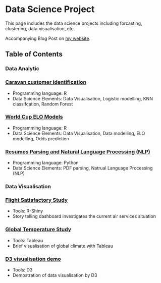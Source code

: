 # Data Science Project
This page includes the data science projects including forcasting, clustering, data visualisation, etc. 

Accompanying Blog Post on [my website](https://tommylamwc.wixsite.com/tommylam).


## Table of Contents

### Data Analytic

 ### [Caravan customer identification](https://github.com/tommy539/Data-Science-Project/tree/master/Caravan%20customer%20identification)

- Programming language: R
- Data Science Elements: Data Visualisation, Logistic modelling, KNN classifcation, Random Forest

 ### [World Cup ELO Models](https://github.com/tommy539/Data-Science-Project/blob/master/World%20Cup%202018%20prediction/ELO%20model%20for%20World%20Cup%202018%20odds%20prediction.ipynb)
- Programming language: R
- Data Science Elements: Data Visualisation, Data modelling, ELO modelling, Odds prediction

### [Resumes Parsing and Natural Language Processing (NLP)](https://github.com/tommy539/Data-Science-Project/tree/master/Resumes%20Parsing%20and%20Natural%20Language%20Processing%20(NLP))
- Programming language: Python
- Data Science Elements: PDF parsing, Natrual Language Processing (NLP)


### Data Visualisation

 ### [Flight Satisfactory Study](https://github.com/tommy539/Data-Science-Project/tree/master/Flight%20satisfactory%20study)
- Tools: R-Shiny
- Story telling dashboard investigates the current air services situation

 ### [Global Temperature Study](https://github.com/tommy539/Data-Science-Project/tree/master/Global%20Temperature%20Study)
- Tools: Tableau
- Brief visualisation of global climate with Tableau

 ### [D3 visualisation demo](https://tommy539.github.io/D3-demo/)
- Tools: D3
- Demostration of data visualisation by D3


